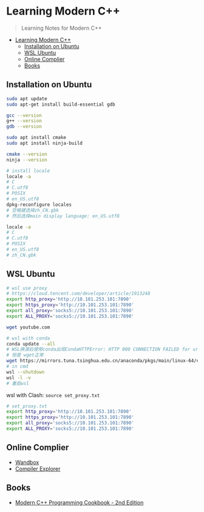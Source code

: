 # Learning Modern C++

>  Learning Notes for Modern C++ 

- [Learning Modern C++](#learning-modern-c)
  - [Installation on Ubuntu](#installation-on-ubuntu)
  - [WSL Ubuntu](#wsl-ubuntu)
  - [Online Complier](#online-complier)
  - [Books](#books)

## Installation on Ubuntu

```bash
sudo apt update
sudo apt-get install build-essential gdb

gcc --version
g++ --version
gdb --version

sudo apt install cmake
sudo apt install ninja-build

cmake --version
ninja --version
```

```bash
# install locale
locale -a
# C
# C.utf8
# POSIX
# en_US.utf8
dpkg-reconfigure locales
# 空格键选择zh_CN.gbk
# 然后选择main display language: en_US.utf8

locale -a
# C
# C.utf8
# POSIX
# en_US.utf8
# zh_CN.gbk
```

## WSL Ubuntu

```bash
# wsl use proxy
# https://cloud.tencent.com/developer/article/1913248
export http_proxy='http://10.101.253.101:7890'
export https_proxy='http://10.101.253.101:7890'
export all_proxy='socks5://10.101.253.101:7890'
export ALL_PROXY='socks5://10.101.253.101:7890'

wget youtube.com
```

```bash
# wsl with conda
conda update --all
# WSL换源后使用conda出现CondaHTTPError: HTTP 000 CONNECTION FAILED for url <https://mirrors.tuna.tsinghua.edu.cn/anaconda/pkgs/main/linux-64/current_repodata.json>
# 但是 wget正常
wget https://mirrors.tuna.tsinghua.edu.cn/anaconda/pkgs/main/linux-64/current_repodata.json
# in cmd
wsl --shutdown
wsl -l -v
# 重启wsl
```

wsl with Clash: `source set_proxy.txt`

```bash
# set_proxy.txt
export http_proxy='http://10.101.253.101:7890'
export https_proxy='http://10.101.253.101:7890'
export all_proxy='socks5://10.101.253.101:7890'
export ALL_PROXY='socks5://10.101.253.101:7890'
```

## Online Complier

- [Wandbox](https://wandbox.org/)
- [Compiler Explorer](https://godbolt.org/)

## Books

- [Modern C++ Programming Cookbook - 2nd Edition](https://github.com/PacktPublishing/Modern-CPP-Programming-Cookbook-Second-Edition)
